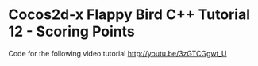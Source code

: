 Cocos2d-x Flappy Bird C++ Tutorial 12 - Scoring Points
======================================================

Code for the following video tutorial http://youtu.be/3zGTCGgwt_U
